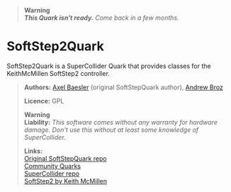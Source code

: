 > **Warning**  
> _**This Quark isn't ready.** Come back in a few months._

# SoftStep2Quark

SoftStep2Quark is a SuperCollider Quark that provides classes for the KeithMcMillen SoftStep2 controller.

> **Authors:** [Axel Baesler](https://github.com/X2theL) (original SoftStepQuark author), [Andrew Broz](https://github.com/andrewbroz)  
> 
> **Licence:** GPL  
> 
> **Warning**  
> **Liability:** _This software comes without any warranty for hardware damage. Don't use this without at least some knowledge of SuperCollider._  
> 
> **Links:**  
> [Original SoftStepQuark repo](https://github.com/X2theL/SoftStepQuark)  
> [Community Quarks](https://github.com/supercollider-quarks/quarks)  
> [SuperCollider repo](https://github.com/supercollider/)  
> [SoftStep2 by Keith McMillen](https://www.keithmcmillen.com/products/softstep/)  
